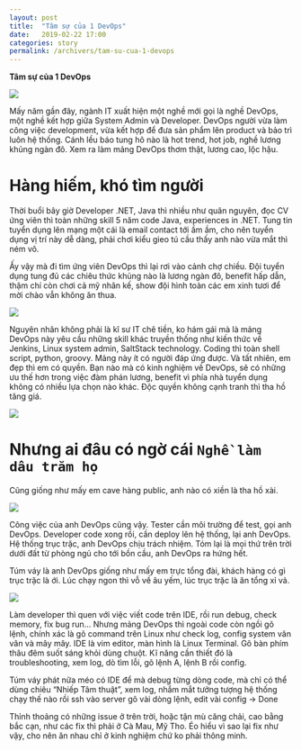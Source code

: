 ```yaml
---
layout: post
title:  "Tâm sự của 1 DevOps"
date:   2019-02-22 17:00
categories: story
permalink: /archivers/tam-su-cua-1-devops
---
```


**Tâm sự của 1 DevOps**

![](https://techmaster.vn/fileman/Uploads/ImageBlog/devops-la-gi-hoc-devops-o-dau-28052016-1.jpg)

Mấy năm gần đây, ngành IT xuất hiện một nghề mới gọi là nghề DevOps, một nghề kết hợp giữa System Admin và Developer. DevOps người vừa làm công việc development, vừa kết hợp để đưa sản phẩm lên product và bảo trì luôn hệ thống. Cánh lều báo tung hô nào là hot trend, hot job, nghề lương khủng ngàn đô. Xem ra làm mảng DevOps thơm thật, lương cao, lộc hậu.

# Hàng hiếm, khó tìm người

Thời buổi bây giờ Developer .NET, Java thì nhiều như quân nguyên, đọc CV ứng viên thì toàn những skill 5 năm code Java, experiences in .NET. Tung tin tuyển dụng lên mạng một cái là email contact tới ầm ầm, cho nên tuyển dụng vị trí này dễ dàng, phải chơi kiểu gieo tú cầu thấy anh nào vừa mắt thì ném vô.

Ấy vậy mà đi tìm ứng viên DevOps thì lại rơi vào cảnh chợ chiều. Đội tuyển dụng tung đủ các chiêu thức khủng nào là lương ngàn đô, benefit hấp dẫn, thậm chí còn chơi cả mỹ nhân kế, show đội hình toàn các em xinh tươi để mời chào vẫn không ăn thua.

![](https://user-images.githubusercontent.com/10813839/53229923-11addc80-36b8-11e9-929a-b21eac75d097.png)

Nguyên nhân không phải là kĩ sư IT chê tiền, ko hám gái mà là mảng DevOps này yêu cầu những skill khác truyền thống như kiến thức về Jenkins, Linux system admin, SaltStack technology. Coding thì toàn shell script, python, groovy. Mảng này ít có người đáp ứng được.
Và tất nhiên, em đẹp thì em có quyền. Bạn nào mà có kinh nghiệm về DevOps, sẽ có những ưu thế hơn trong việc đàm phán lương, benefit vì phía nhà tuyển dụng không có nhiều lựa chọn nào khác. Độc quyền không cạnh tranh thì tha hồ tăng giá.

![](https://user-images.githubusercontent.com/10813839/53230049-59346880-36b8-11e9-963a-702fd4fd882a.png)

# Nhưng ai đâu có ngờ cái `Nghề làm dâu trăm họ`

Cũng giống như mấy em cave hàng public, anh nào có xiền là tha hồ xài.

![](https://media.laodong.vn/storage/newsportal/2018/8/30/628315/Nhung-Hinh-Anh-Khong.jpg?w=888&h=592&crop=auto&scale=both)

Công việc của anh DevOps cũng vậy. Tester cần môi trường để test, gọi anh DevOps. Developer code xong rồi, cần deploy lên hệ thống, lại anh DevOps. Hệ thống trục trặc, anh DevOps chịu trách nhiệm. Tóm lại là mọi thứ trên trời dưới đất từ phòng ngủ cho tới bồn cầu, anh DevOps ra hứng hết.

Túm váy là anh DevOps giống như mấy em trực tổng đài, khách hàng có gì trục trặc là ới. Lúc chạy ngon thì vỗ về âu yếm, lúc trục trặc là ăn tổng xỉ vả.

![](https://user-images.githubusercontent.com/10813839/53234054-48d4bb80-36c1-11e9-9af2-050258e33b29.png)

Làm developer thì quen với việc viết code trên IDE, rồi run debug, check memory, fix bug run… 
Nhưng mảng DevOps thì ngoài code còn ngồi gõ lệnh, chính xác là gõ command trên Linux như check log, config system vân vân và mây mây. IDE là vim editor, màn hình là Linux Terminal. Gõ bàn phím thâu đêm suốt sáng khỏi dùng chuột. Kĩ năng cần thiết đó là troubleshooting, xem log, dò tìm lỗi, gõ lệnh A, lệnh B rồi config.

Túm váy phát nữa méo có IDE để mà debug từng dòng code, mà chỉ có thể dùng chiêu “Nhiếp Tâm thuật”, xem log, nhắm mắt tưởng tượng hệ thống chạy thế nào rồi ssh vào server gõ vài dòng lệnh, edit vài config → Done

Thỉnh thoảng có những issue ở trên trời, hoặc tận mù căng chải, cao bằng bắc cạn, như các fix thì phải ở Cà Mau, Mỹ Tho. Éo hiểu vì sao lại fix như vậy, cho nên ăn nhau chỉ ở kinh nghiệm chứ ko phải thông minh.

